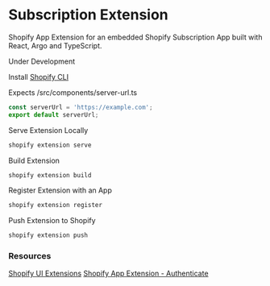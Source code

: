 # Subscription Extension

Shopify App Extension for an embedded Shopify Subscription App built with React, Argo and TypeScript.

Under Development

Install [Shopify CLI](https://shopify.dev/tools/cli/installation)

Expects /src/components/server-url.ts

```javascript
const serverUrl = 'https://example.com';
export default serverUrl;
```

Serve Extension Locally

```bash
shopify extension serve
```

Build Extension

```bash
shopify extension build
```

Register Extension with an App

```bash
shopify extension register
```

Push Extension to Shopify

```bash
shopify extension push
```

### Resources

[Shopify UI Extensions](https://github.com/Shopify/ui-extensions)
[Shopify App Extension - Authenticate](https://shopify.dev/apps/purchase-options/app-extensions/authenticate)
